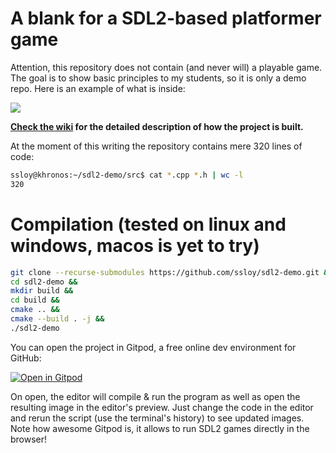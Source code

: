 # A blank for a SDL2-based platformer game
Attention, this repository does not contain (and never will) a playable game. The goal is to show basic principles to my students, so it is only a demo repo. Here is an example of what is inside:

![](https://raw.githubusercontent.com/ssloy/sdl2-demo/main/doc/capture.gif)

**[Check the wiki](https://github.com/ssloy/sdl2-demo/wiki) for the detailed description of how the project is built.**

At the moment of this writing the repository contains mere 320 lines of code:
```sh
ssloy@khronos:~/sdl2-demo/src$ cat *.cpp *.h | wc -l
320
```


# Compilation (tested on linux and windows, macos is yet to try)
```sh
git clone --recurse-submodules https://github.com/ssloy/sdl2-demo.git &&
cd sdl2-demo &&
mkdir build &&
cd build &&
cmake .. &&
cmake --build . -j &&
./sdl2-demo
```

You can open the project in Gitpod, a free online dev environment for GitHub:

[![Open in Gitpod](https://gitpod.io/button/open-in-gitpod.svg)](https://gitpod.io/#https://github.com/ssloy/sdl2-demo)


On open, the editor will compile & run the program as well as open the resulting image in the editor's preview.
Just change the code in the editor and rerun the script (use the terminal's history) to see updated images.
Note how awesome Gitpod is, it allows to run SDL2 games directly in the browser!

